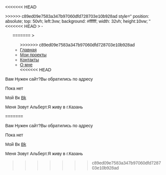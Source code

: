 
<html>
<head>
	<meta charset="utf-8">
	<link rel="stylesheet" type="text/css" href="style.css">
	<title>Сайт Альберта</title>
</head>
<body style="font-family: Helvetica, Arial; ">	
	
<<<<<<< HEAD
 <div 
=======
<div 
>>>>>>> c89ed09e7583a347b97060dfd728703e10b928ad
style="
position: absolute;
top: 50vh;
left:3vw;
background: #ffffff;
width: 32vh;
height:10vw;
" 
<<<<<<< HEAD
> -
<ul class="menu-3">
=======
>
 <ul class="menu-3">
>>>>>>> c89ed09e7583a347b97060dfd728703e10b928ad
   <li><a href="#" onclick="document.getElementById('lol').style.display='block'">Главная</a></li>
   <li><a href="#" onclick="document.getElementById('kek').style.display='block'">Мои проекты</a></li>
   <li><a href="#" onclick="document.getElementById('z1').style.display='block'">Контакты</a></li>
   <li><a href="#" onclick="document.getElementById('z2').style.display='block'">О мне</a></li>
<<<<<<< HEAD
</ul> 
</div> 
<p id="lol">Вам Нужен сайт?Вы обратились по адресу</p> 

<p id="kek">Пока нет</p> 

<p id="z1">Мой Вк <a href="https://vk.com/id215127522">Bk</a></p>

<p id="z2">Меня Зовут Альберт.Я живу в г.Казань</p>

</body>
</html>
=======
</ul>
 </div>
 <p id="lol">Вам Нужен сайт?Вы обратились по адресу</p>

 <p id="kek">Пока нет
<p id="z1">Мой Вк <a href="https://vk.com/id215127522">Bk</a></p>
 <p id="z2">Меня Зовут Альберт.Я живу в г.Казань</p>


>>>>>>> c89ed09e7583a347b97060dfd728703e10b928ad

